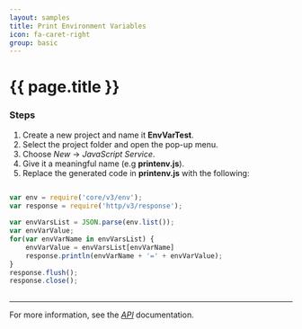 ```yaml
---
layout: samples
title: Print Environment Variables
icon: fa-caret-right
group: basic
---
```


{{ page.title }}
===

### Steps


1. Create a new project and name it **EnvVarTest**.
2. Select the project folder and open the pop-up menu.
3. Choose *New* -> *JavaScript Service*.
4. Give it a meaningful name (e.g **printenv.js**).
5. Replace the generated code in **printenv.js** with the following:

```javascript

var env = require('core/v3/env');
var response = require('http/v3/response');
	
var envVarsList = JSON.parse(env.list());
var envVarValue;
for(var envVarName in envVarsList) {
    envVarValue = envVarsList[envVarName]
	response.println(envVarName + '=' + envVarValue);
}	
response.flush();
response.close();
	
```

---

For more information, see the *[API](../api/)* documentation.
